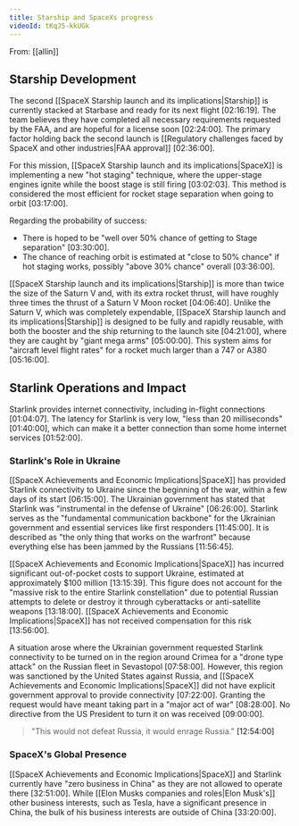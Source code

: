 ```yaml
---
title: Starship and SpaceXs progress
videoId: tKqJ5-kkUGk
---
```


From: [[allin]] <br/> 

## Starship Development

The second [[SpaceX Starship launch and its implications|Starship]] is currently stacked at Starbase and ready for its next flight <a class="yt-timestamp" data-t="02:16:19">[02:16:19]</a>. The team believes they have completed all necessary requirements requested by the FAA, and are hopeful for a license soon <a class="yt-timestamp" data-t="02:24:00">[02:24:00]</a>. The primary factor holding back the second launch is [[Regulatory challenges faced by SpaceX and other industries|FAA approval]] <a class="yt-timestamp" data-t="02:36:00">[02:36:00]</a>.

For this mission, [[SpaceX Starship launch and its implications|SpaceX]] is implementing a new "hot staging" technique, where the upper-stage engines ignite while the boost stage is still firing <a class="yt-timestamp" data-t="03:02:03">[03:02:03]</a>. This method is considered the most efficient for rocket stage separation when going to orbit <a class="yt-timestamp" data-t="03:17:00">[03:17:00]</a>.

Regarding the probability of success:
*   There is hoped to be "well over 50% chance of getting to Stage separation" <a class="yt-timestamp" data-t="03:30:00">[03:30:00]</a>.
*   The chance of reaching orbit is estimated at "close to 50% chance" if hot staging works, possibly "above 30% chance" overall <a class="yt-timestamp" data-t="03:36:00">[03:36:00]</a>.

[[SpaceX Starship launch and its implications|Starship]] is more than twice the size of the Saturn V and, with its extra rocket thrust, will have roughly three times the thrust of a Saturn V Moon rocket <a class="yt-timestamp" data-t="04:06:40">[04:06:40]</a>. Unlike the Saturn V, which was completely expendable, [[SpaceX Starship launch and its implications|Starship]] is designed to be fully and rapidly reusable, with both the booster and the ship returning to the launch site <a class="yt-timestamp" data-t="04:21:00">[04:21:00]</a>, where they are caught by "giant mega arms" <a class="yt-timestamp" data-t="05:00:00">[05:00:00]</a>. This system aims for "aircraft level flight rates" for a rocket much larger than a 747 or A380 <a class="yt-timestamp" data-t="05:16:00">[05:16:00]</a>.

## Starlink Operations and Impact

Starlink provides internet connectivity, including in-flight connections <a class="yt-timestamp" data-t="01:04:07">[01:04:07]</a>. The latency for Starlink is very low, "less than 20 milliseconds" <a class="yt-timestamp" data-t="01:40:00">[01:40:00]</a>, which can make it a better connection than some home internet services <a class="yt-timestamp" data-t="01:52:00">[01:52:00]</a>.

### Starlink's Role in Ukraine

[[SpaceX Achievements and Economic Implications|SpaceX]] has provided Starlink connectivity to Ukraine since the beginning of the war, within a few days of its start <a class="yt-timestamp" data-t="06:15:00">[06:15:00]</a>. The Ukrainian government has stated that Starlink was "instrumental in the defense of Ukraine" <a class="yt-timestamp" data-t="06:26:00">[06:26:00]</a>. Starlink serves as the "fundamental communication backbone" for the Ukrainian government and essential services like first responders <a class="yt-timestamp" data-t="11:45:00">[11:45:00]</a>. It is described as "the only thing that works on the warfront" because everything else has been jammed by the Russians <a class="yt-timestamp" data-t="11:56:45">[11:56:45]</a>.

[[SpaceX Achievements and Economic Implications|SpaceX]] has incurred significant out-of-pocket costs to support Ukraine, estimated at approximately $100 million <a class="yt-timestamp" data-t="13:15:39">[13:15:39]</a>. This figure does not account for the "massive risk to the entire Starlink constellation" due to potential Russian attempts to delete or destroy it through cyberattacks or anti-satellite weapons <a class="yt-timestamp" data-t="13:18:00">[13:18:00]</a>. [[SpaceX Achievements and Economic Implications|SpaceX]] has not received compensation for this risk <a class="yt-timestamp" data-t="13:56:00">[13:56:00]</a>.

A situation arose where the Ukrainian government requested Starlink connectivity to be turned on in the region around Crimea for a "drone type attack" on the Russian fleet in Sevastopol <a class="yt-timestamp" data-t="07:58:00">[07:58:00]</a>. However, this region was sanctioned by the United States against Russia, and [[SpaceX Achievements and Economic Implications|SpaceX]] did not have explicit government approval to provide connectivity <a class="yt-timestamp" data-t="07:22:00">[07:22:00]</a>. Granting the request would have meant taking part in a "major act of war" <a class="yt-timestamp" data-t="08:28:00">[08:28:00]</a>. No directive from the US President to turn it on was received <a class="yt-timestamp" data-t="09:00:00">[09:00:00]</a>.

> "This would not defeat Russia, it would enrage Russia." <a class="yt-timestamp" data-t="12:54:00">[12:54:00]</a>

### SpaceX's Global Presence

[[SpaceX Achievements and Economic Implications|SpaceX]] and Starlink currently have "zero business in China" as they are not allowed to operate there <a class="yt-timestamp" data-t="32:51:00">[32:51:00]</a>. While [[Elon Musks companies and roles|Elon Musk's]] other business interests, such as Tesla, have a significant presence in China, the bulk of his business interests are outside of China <a class="yt-timestamp" data-t="33:20:00">[33:20:00]</a>.